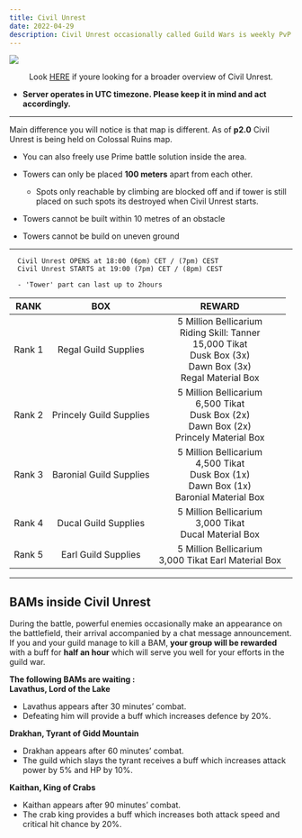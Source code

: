 ```yaml
---
title: Civil Unrest
date: 2022-04-29  
description: Civil Unrest occasionally called Guild Wars is weekly PvP event which happens every Sunday.  
---
```


![](https://i.imgur.com/RpReIFh.png)

<center>

Look [HERE](../activity/civil-unrest.md) if youre looking for a broader overview of Civil Unrest.

</center>

- **Server operates in UTC timezone. Please keep it in mind and act accordingly.**

<hr/>

Main difference you will notice is that map is different. As of **p2.0** Civil Unrest is being held on Colossal Ruins map.
- You can also freely use Prime battle solution inside the area.

- Towers can only be placed **100 meters** apart from each other. 
  - Spots only reachable by climbing are blocked off and if tower is still placed on such spots its destroyed when Civil Unrest starts.
- Towers cannot be built within 10 metres of an obstacle
- Towers cannot be build on uneven ground

<hr/>

      Civil Unrest OPENS at 18:00 (6pm) CET / (7pm) CEST
      Civil Unrest STARTS at 19:00 (7pm) CET / (8pm) CEST
      
      - 'Tower' part can last up to 2hours

| **RANK** |         **BOX**         |                                                       **REWARD**                                                      |
|:--------:|:-----------------------:|:---------------------------------------------------------------------------------------------------------------------:|
|  Rank 1  |   Regal Guild Supplies  | 5 Million Bellicarium<br>Riding Skill: Tanner<br>15,000 Tikat<br>Dusk Box (3x)<br>Dawn Box (3x)<br>Regal Material Box |
|  Rank 2  | Princely Guild Supplies |            5 Million Bellicarium<br>6,500 Tikat<br>Dusk Box (2x)<br>Dawn Box (2x)<br>Princely Material Box            |
|  Rank 3  | Baronial Guild Supplies |            5 Million Bellicarium<br>4,500 Tikat<br>Dusk Box (1x)<br>Dawn Box (1x)<br>Baronial Material Box            |
|  Rank 4  |   Ducal Guild Supplies  |                               5 Million Bellicarium<br>3,000 Tikat<br>Ducal Material Box                              |
|  Rank 5  |   Earl Guild Supplies   |                                 5 Million Bellicarium<br>3,000 Tikat Earl Material Box                                |

<hr/>
 
## BAMs inside Civil Unrest

During the battle, powerful enemies occasionally make an appearance on the battlefield, their arrival accompanied by a chat message announcement. <br>
If you and your guild manage to kill a BAM, **your group will be rewarded** with a buff for **half an hour** which will serve you well for your efforts in the guild war. 

**The following BAMs are waiting :** <br>
**Lavathus, Lord of the Lake**
- Lavathus appears after 30 minutes’ combat. 
- Defeating him will provide a buff which increases defence by 20%.

**Drakhan, Tyrant of Gidd Mountain**
- Drakhan appears after 60 minutes’ combat. 
- The guild which slays the tyrant receives a buff which increases attack power by 5% and HP by 10%.

**Kaithan, King of Crabs**
- Kaithan appears after 90 minutes’ combat. 
- The crab king provides a buff which increases both attack speed and critical hit chance by 20%.


